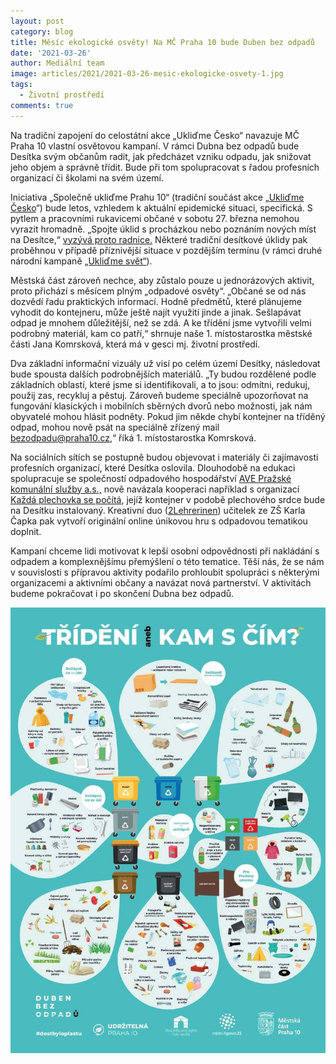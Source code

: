 ```yaml
---
layout: post
category: blog
title: Měsíc ekologické osvěty! Na MČ Praha 10 bude Duben bez odpadů
date: '2021-03-26'
author: Mediální team
image: articles/2021/2021-03-26-mesic-ekologicke-osvety-1.jpg
tags:
  - Životní prostředí
comments: true
---
```


Na tradiční zapojení do celostátní akce „Ukliďme Česko“ navazuje MČ Praha 10 vlastní osvětovou kampaní. V rámci Dubna bez odpadů bude Desítka svým občanům radit, jak předcházet vzniku odpadu, jak snižovat jeho objem a správně třídit. Bude při tom spolupracovat s řadou profesních organizací či školami na svém území.

Iniciativa „Společně ukliďme Prahu 10“ (tradiční součást akce „[Ukliďme Česko](https://www.uklidmecesko.cz/)“) bude letos, vzhledem k aktuální epidemické situaci, specifická. S pytlem a pracovními rukavicemi občané v sobotu 27. března nemohou vyrazit hromadně. „Spojte úklid s procházkou nebo poznáním nových míst na Desítce,“  [vyzývá proto radnice.](https://www.facebook.com/events/890224351766695)  Některé tradiční desítkové úklidy pak proběhnou v případě příznivější situace v pozdějším termínu (v rámci druhé národní kampaně  [„Ukliďme svět“](http://www.uklidmesvet.cz/)).

Městská část zároveň nechce, aby zůstalo pouze u jednorázových aktivit, proto přichází s měsícem plným „odpadové osvěty“. „Občané se od nás dozvědí řadu praktických informací. Hodně předmětů, které plánujeme vyhodit do kontejneru, může ještě najít využití jinde a jinak. Sešlapávat odpad je mnohem důležitější, než se zdá. A ke třídění jsme vytvořili velmi podrobný materiál, kam co patří,“ shrnuje naše 1. místostarostka městské části Jana Komrsková, která má v gesci mj. životní prostředí.

Dva základní informační vizuály už visí po celém území Desítky, následovat bude spousta dalších podrobnějších materiálů. „Ty budou rozdělené podle základních oblastí, které jsme si identifikovali, a to jsou: odmítni, redukuj, použij zas, recykluj a pěstuj. Zároveň budeme speciálně upozorňovat na fungování klasických i mobilních sběrných dvorů nebo možnosti, jak nám obyvatelé mohou hlásit podněty. Pokud jim někde chybí kontejner na tříděný odpad, mohou nově psát na speciálně zřízený mail  [bezodpadu@praha10.cz](mailto:bezodpadu@praha10.cz),“ říká 1. místostarostka Komrsková.

Na sociálních sítích se postupně budou objevovat i materiály či zajímavosti profesních organizací, které Desítka oslovila. Dlouhodobě na edukaci spolupracuje se společností odpadového hospodářství  [AVE Pražské komunální služby a.s.,](https://www.ave.cz/cs/praha/ave-prazske-komunalni-sluzby)  nově navázala kooperaci například s organizací  [Každá plechovka se počítá](https://www.facebook.com/kazdaplechovkasepocita/), jejíž kontejner v podobě plechového srdce bude na Desítku instalovaný. Kreativní duo ([2Lehrerinen](https://www.facebook.com/2Lehrerinen)) učitelek ze ZŠ Karla Čapka pak vytvoří originální online únikovou hru s odpadovou tematikou doplnit.

Kampaní chceme lidi motivovat k lepší osobní odpovědnosti při nakládání s odpadem a komplexnějšímu přemýšlení o této tematice. Těší nás, že se nám v souvislosti s přípravou aktivity podařilo prohloubit spolupráci s některými organizacemi a aktivními občany a navázat nová partnerství. V aktivitách budeme pokračovat i po skončení Dubna bez odpadů.

![Měsíc ekologické osvěty! Na MČ Praha 10 bude Duben bez odpadů](/assets/img/articles/2021/2021-03-26-mesic-ekologicke-osvety-2.jpg)

